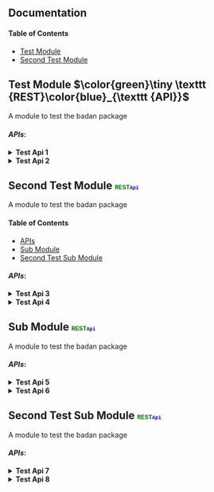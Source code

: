 ## Documentation  
#### Table of Contents
+ [Test Module](#test-module)
+ [Second Test Module](#second-test-module)



## Test Module  $\color{green}\tiny \texttt {REST}\color{blue}_{\texttt {API}}$

<p>A module to test the badan package</p>


#### *APIs*:
<details>
<summary><b>Test Api 1</b></summary>
<p>the first test api</p>

**Method**: ***Post***  
**Url**: `/test-module/test-module/test/1`

***Body***:
```
{
	param1:string
	param2:number
	param3:boolean
	param4:"male"
	param5:undefined
	param6:Array<boolean>
	param7:{
		subparam1:string
		subparam2:number
	}
	param8:Array<undefined>
}
```
</details>
<details>
<summary><b>Test Api 2</b></summary>
<p>the second test api</p>

**Method**: ***Get***
**Url**: `/test-module/test-module/test/2`

***Body***:
```
{
	param6:Array<boolean>
	param7:Array<{
			subparam1:string
			subparam2:number
		}>
	param8:Array<undefined>
}
```
***Query***:
```
{
	param1:string
	param2:number
	param3:boolean
	param4:"male"
	param5:undefined
}
```
</details>





## Second Test Module  <t style="color:green;font-size:60%;font-family:courier;">REST<t style="color:blue;font-size:80%">Api</t></t>
<p>A module to test the badan package</p>

#### Table of Contents
+ [APIs](#apis)
+ [Sub Module](#sub-module)
+ [Second Test Sub Module](#second-test-sub-module)

#### *APIs*:
<details>
<summary><b>Test Api 3</b></summary>
<p>the thered test api</p>

**Method**: ***Get***
**Url**: `/test-module/test-module/test/3`

***Body***:
```
{
	param6:Array<boolean>
	param7:Array<{
			subparam1:string
			subparam2:number
		}>
	param8:Array<undefined>
}
```
***Query***:
```
{
	param1:string
	param2:number
	param3:boolean
	param4:"male"
	param5:undefined
}
```
</details>
<details>
<summary><b>Test Api 4</b></summary>
<p>the forth test api</p>

**Method**: ***Put***
**Url**: `/test-module/test-module/test/4`

***Body***:
```
{
	param6:Array<boolean>
	param7:Array<{
			subparam1:string
			subparam2:number
		}>
	param8:Array<undefined>
}
```
***Query***:
```
{
	param1:string
	param2:number
	param3:boolean
	param4:"male"
	param5:undefined
}
```
</details>



## Sub Module  <t style="color:green;font-size:60%;font-family:courier;">REST<t style="color:blue;font-size:80%">Api</t></t>
<p>A module to test the badan package</p>


#### *APIs*:
<details>
<summary><b>Test Api 5</b></summary>
<p>the 5th test api</p>

**Method**: ***Get***
**Url**: `/test-module/test-module/test-module/test-module/test-module/:test/5`

***Query***:
```
{
	param1:string
	param2:number
	param3:boolean
	param4:"male"
	param5:undefined
}
```
</details>
<details>
<summary><b>Test Api 6</b></summary>
<p>the 6th test api</p>

**Method**: ***Put***
**Url**: `/test-module/test-module/test-module/test-module/test-module/test/6`

***Body***:
```
{
	param6:Array<boolean>
	param7:Array<{
			subparam1:string
			subparam2:number
		}>
	param8:Array<undefined>
}
```
***Query***:
```
{
	param1:string
	param2:number
	param3:boolean
	param4:"male"
	param5:undefined
}
```
</details>




## Second Test Sub Module  <t style="color:green;font-size:60%;font-family:courier;">REST<t style="color:blue;font-size:80%">Api</t></t>
<p>A module to test the badan package</p>


#### *APIs*:
<details>
<summary><b>Test Api 7</b></summary>
<p>the 7th test api</p>

**Method**: ***Get***
**Url**: `/test-module/test-module/test-module/test-module/test-module/:test/7`

***Query***:
```
{
	param1:string
	param2:number
	param3:boolean
	param4:"male"
	param5:undefined
}
```
</details>
<details>
<summary><b>Test Api 8</b></summary>
<p>the 8th test api</p>

**Method**: ***Put***
**Url**: `/test-module/test-module/test-module/test-module/test-module/test/8`

***Body***:
```
{
	param1:string
	param2:number
	param3:boolean
	param4:"male"
	param5:undefined
	param6:Array<boolean>
	param7:{
		subparam1:string
		subparam2:number
	}
	param8:Array<undefined>
}
```
</details>








